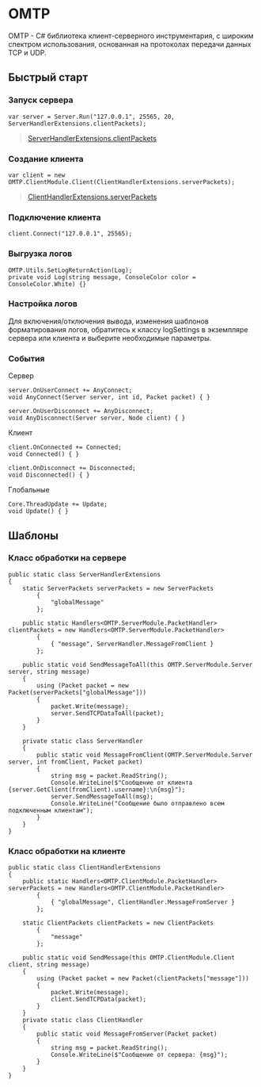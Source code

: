 # OMTP

OMTP - C# библиотека клиент-серверного инструментария, с широким спектром использования, основанная на протоколах передачи данных TCP и UDP. 

## Быстрый старт

### Запуск сервера
<pre><code class='language-cs'>var server = Server.Run("127.0.0.1", 25565, 20, ServerHandlerExtensions.clientPackets);
</code></pre>
>[ServerHandlerExtensions.clientPackets](#класс-обработки-на-сервере)
### Создание клиента
<pre><code class='language-cs'>var client = new OMTP.ClientModule.Client(ClientHandlerExtensions.serverPackets);
</code></pre>
>[ClientHandlerExtensions.serverPackets](#класс-обработки-на-клиенте)

### Подключение клиента
<pre><code class='language-cs'>client.Connect("127.0.0.1", 25565);
</code></pre>

### Выгрузка логов
<pre><code class='language-cs'>OMTP.Utils.SetLogReturnAction(Log);
private void Log(string message, ConsoleColor color = ConsoleColor.White) {}
</code></pre>

### Настройка логов
Для включения/отключения вывода, изменения шаблонов форматирования логов, обратитесь к классу logSettings в экземпляре сервера или клиента и выберите необходимые параметры.

### События
Сервер
<pre><code class='language-cs'>server.OnUserConnect += AnyConnect;
void AnyConnect(Server server, int id, Packet packet) { }

server.OnUserDisconnect += AnyDisconnect;
void AnyDisconnect(Server server, Node client) { }
</code></pre>
Клиент
<pre><code class='language-cs'>client.OnConnected += Connected;
void Connected() { }

client.OnDisconnect += Disconnected;
void Disconnected() { }
</code></pre>
Глобальные
<pre><code class='language-cs'>Core.ThreadUpdate += Update;
void Update() { }
</code></pre>

## Шаблоны

### Класс обработки на сервере
<pre><code class='language-cs'>public static class ServerHandlerExtensions
{
    static ServerPackets serverPackets = new ServerPackets
        {
            "globalMessage"
        };

    public static Handlers&lt;OMTP.ServerModule.PacketHandler&gt; clientPackets = new Handlers&lt;OMTP.ServerModule.PacketHandler&gt;
        {
            { "message", ServerHandler.MessageFromClient }
        };

    public static void SendMessageToAll(this OMTP.ServerModule.Server server, string message)
    {
        using (Packet packet = new Packet(serverPackets["globalMessage"]))
        {
            packet.Write(message);
            server.SendTCPDataToAll(packet);
        }
    }

    private static class ServerHandler
    {
        public static void MessageFromClient(OMTP.ServerModule.Server server, int fromClient, Packet packet)
        {
            string msg = packet.ReadString();
            Console.WriteLine($"Сообщение от клиента {server.GetClient(fromClient).username}:\n{msg}");
            server.SendMessageToAll(msg);
            Console.WriteLine("Сообщение было отправлено всем подключенным клиентам");
        }
    }
}</code></pre>

### Класс обработки на клиенте
<pre><code class='language-cs'>public static class ClientHandlerExtensions
{
    public static Handlers&lt;OMTP.ClientModule.PacketHandler&gt; serverPackets = new Handlers&lt;OMTP.ClientModule.PacketHandler&gt;
        {
            { "globalMessage", ClientHandler.MessageFromServer }
        };

    static ClientPackets clientPackets = new ClientPackets
        {
            "message"
        };

    public static void SendMessage(this OMTP.ClientModule.Client client, string message)
    {
        using (Packet packet = new Packet(clientPackets["message"]))
        {
            packet.Write(message);
            client.SendTCPData(packet);
        }
    }
    private static class ClientHandler
    {
        public static void MessageFromServer(Packet packet)
        {
            string msg = packet.ReadString();
            Console.WriteLine($"Сообщение от сервера: {msg}");
        }
    }
}</code></pre>
